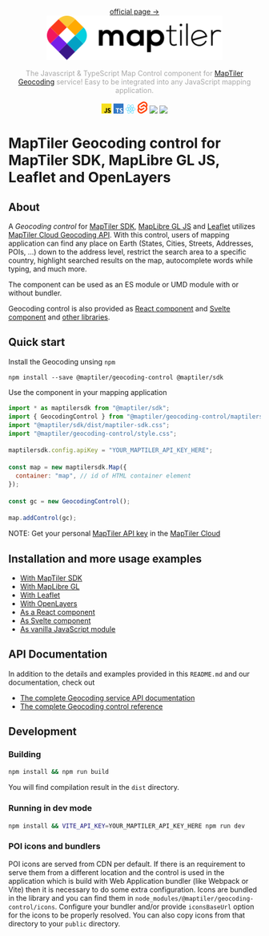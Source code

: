 <p align="center">
<a href="https://www.maptiler.com/cloud/geocoding/">official page →</a><br>
  <img src="images/maptiler-logo.svg" width="350px">
</p>

<p align="center" style="color: #AAA">
  The Javascript & TypeScript Map Control component for <a href="https://www.maptiler.com/cloud/geocoding">MapTiler Geocoding</a> service! Easy to be integrated into any JavaScript mapping application.
</p>

<p align="center">
  <img src="images/JS-logo.svg" width="20px">
  <img src="images/TS-logo.svg" width="20px">
  <img src="images/react-logo.svg" width="20px">
  <img src="images/svelte-logo.svg" width="20px">
  <img src="https://img.shields.io/npm/v/@maptiler/geocoding-control"></img>
  <img src="https://img.shields.io/twitter/follow/maptiler?style=social"></img>
</p>

# MapTiler Geocoding control for MapTiler SDK, MapLibre GL JS, Leaflet and OpenLayers

## About

A *Geocoding control* for [MapTiler
SDK](https://github.com/maptiler/maptiler-sdk-js), [MapLibre GL
JS](https://github.com/maplibre/maplibre-gl-js) and
[Leaflet](https://leafletjs.com) utilizes [MapTiler Cloud Geocoding
API](https://www.maptiler.com/cloud/geocoding/). With this control, users of
mapping application can find any place on Earth (States, Cities, Streets, Addresses, POIs, ...) down
to the address level, restrict the search area to a specific country, highlight
searched results on the map, autocomplete words while typing, and much more.

The component can be used as an ES module or UMD module with or without bundler.

Geocoding control is also provided as [React component](https://docs.maptiler.com/sdk-js/modules/geocoding/api/usage/react/) and [Svelte component](https://docs.maptiler.com/sdk-js/modules/geocoding/api/usage/svelte/) and [other libraries](#installation-and-more-usage-examples).

## Quick start

Install the Geocoding unsing `npm`

```shell
npm install --save @maptiler/geocoding-control @maptiler/sdk
```

Use the component in your mapping application

```js
import * as maptilersdk from "@maptiler/sdk";
import { GeocodingControl } from "@maptiler/geocoding-control/maptilersdk";
import "@maptiler/sdk/dist/maptiler-sdk.css";
import "@maptiler/geocoding-control/style.css";

maptilersdk.config.apiKey = "YOUR_MAPTILER_API_KEY_HERE";

const map = new maptilersdk.Map({
  container: "map", // id of HTML container element
});

const gc = new GeocodingControl();

map.addControl(gc);
```

NOTE: Get your personal [MapTiler API key](https://docs.maptiler.com/cloud/api/authentication-key/) in the [MapTiler Cloud](https://cloud.maptiler.com)



## Installation and more usage examples 

* [With MapTiler SDK](https://docs.maptiler.com/sdk-js/modules/geocoding/api/usage/sdk-js/)
* [With MapLibre GL](https://docs.maptiler.com/sdk-js/modules/geocoding/api/usage/maplibre-gl-js/)
* [With Leaflet](https://docs.maptiler.com/sdk-js/modules/geocoding/api/usage/leaflet/)
* [With OpenLayers](https://docs.maptiler.com/sdk-js/modules/geocoding/api/usage/openlayers/)
* [As a React component](https://docs.maptiler.com/sdk-js/modules/geocoding/api/usage/react/)
* [As Svelte component](https://docs.maptiler.com/sdk-js/modules/geocoding/api/usage/svelte/)
* [As vanilla JavaScript module](https://docs.maptiler.com/sdk-js/modules/geocoding/api/usage/vanilla-js/)


## API Documentation

In addition to the details and examples provided in this `README.md` and our documentation, check out 

* [The complete Geocoding service API documentation](https://docs.maptiler.com/cloud/api/geocoding/)
* [The complete Geocoding control reference](https://docs.maptiler.com/sdk-js/modules/geocoding/api/api-reference/)


## Development

### Building

```bash
npm install && npm run build
```

You will find compilation result in the `dist` directory.

### Running in dev mode

```bash
npm install && VITE_API_KEY=YOUR_MAPTILER_API_KEY_HERE npm run dev
```

### POI icons and bundlers
POI icons are served from CDN per default. If there is an requirement to serve them from a different location and the control is used in the application which is build with Web Application bundler (like Webpack or Vite) then it is necessary to do some extra configuration. Icons are bundled in the library and you can find them in `node_modules/@maptiler/geocoding-control/icons`. Configure your bundler and/or provide `iconsBaseUrl` option for the icons to be properly resolved. You can also copy icons from that directory to your `public` directory.